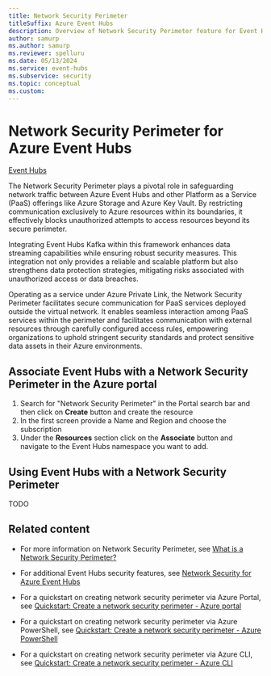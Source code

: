 ```yaml
---
title: Network Security Perimeter 
titleSuffix: Azure Event Hubs
description: Overview of Network Security Perimeter feature for Event Hubs
author: samurp
ms.author: samurp
ms.reviewer: spelluru
ms.date: 05/13/2024
ms.service: event-hubs
ms.subservice: security
ms.topic: conceptual
ms.custom:
---
```



# Network Security Perimeter for Azure Event Hubs

[Event Hubs](event-hubs-about.md)

The Network Security Perimeter plays a pivotal role in safeguarding network traffic between Azure Event Hubs and other Platform as a Service (PaaS) offerings like Azure Storage and Azure Key Vault. By restricting communication exclusively to Azure resources within its boundaries, it effectively blocks unauthorized attempts to access resources beyond its secure perimeter.

Integrating Event Hubs Kafka within this framework enhances data streaming capabilities while ensuring robust security measures. This integration not only provides a reliable and scalable platform but also strengthens data protection strategies, mitigating risks associated with unauthorized access or data breaches.

Operating as a service under Azure Private Link, the Network Security Perimeter facilitates secure communication for PaaS services deployed outside the virtual network. It enables seamless interaction among PaaS services within the perimeter and facilitates communication with external resources through carefully configured access rules, empowering organizations to uphold stringent security standards and protect sensitive data assets in their Azure environments.

## Associate Event Hubs with a Network Security Perimeter in the Azure portal
1. Search for "Network Security Perimeter" in the Portal search bar and then click on **Create** button and create the resource
1. In the first screen provide a Name and Region and choose the subscription
1. Under the **Resources** section click on the **Associate** button and navigate to the Event Hubs namespace you want to add. 

## Using Event Hubs with a Network Security Perimeter 

TODO

## Related content
- For more information on Network Security Perimeter, see [What is a Network Security Perimeter?](../private-link/network-security-perimeter-concepts.md)

- For additional Event Hubs security features, see [Network Security for Azure Event Hubs](network-security.md)

- For a quickstart on creating network security perimeter via Azure Portal, see [Quickstart: Create a network security perimeter - Azure portal](../private-link/create-network-security-perimeter-portal.md)

- For a quickstart on creating network security perimeter via Azure PowerShell, see [Quickstart: Create a network security perimeter - Azure PowerShell](../private-link/create-network-security-perimeter-powershell.md)

- For a quickstart on creating network security perimeter via Azure CLI, see [Quickstart: Create a network security perimeter - Azure CLI](../private-link/create-network-security-perimeter-cli.md)
